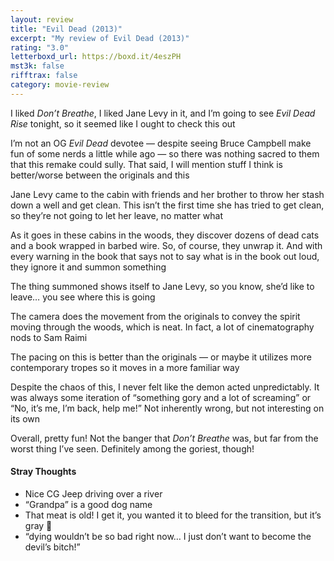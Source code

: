 ```yaml
---
layout: review
title: "Evil Dead (2013)"
excerpt: "My review of Evil Dead (2013)"
rating: "3.0"
letterboxd_url: https://boxd.it/4eszPH
mst3k: false
rifftrax: false
category: movie-review
---
```


I liked <i>Don’t Breathe</i>, I liked Jane Levy in it, and I’m going to see <i>Evil Dead Rise</i> tonight, so it seemed like I ought to check this out

I’m not an OG <i>Evil Dead</i> devotee — despite seeing Bruce Campbell make fun of some nerds a little while ago — so there was nothing sacred to them that this remake could sully. That said, I will mention stuff I think is better/worse between the originals and this

Jane Levy came to the cabin with friends and her brother to throw her stash down a well and get clean. This isn’t the first time she has tried to get clean, so they’re not going to let her leave, no matter what

As it goes in these cabins in the woods, they discover dozens of dead cats and a book wrapped in barbed wire. So, of course, they unwrap it. And with every warning in the book that says not to say what is in the book out loud, they ignore it and summon something

The thing summoned shows itself to Jane Levy, so you know, she’d like to leave… you see where this is going

The camera does the movement from the originals to convey the spirit moving through the woods, which is neat. In fact, a lot of cinematography nods to Sam Raimi

The pacing on this is better than the originals — or maybe it utilizes more contemporary tropes so it moves in a more familiar way

Despite the chaos of this, I never felt like the demon acted unpredictably. It was always some iteration of “something gory and a lot of screaming” or “No, it’s me, I’m back, help me!” Not inherently wrong, but not interesting on its own

Overall, pretty fun! Not the banger that <i>Don’t Breathe</i> was, but far from the worst thing I’ve seen. Definitely among the goriest, though!

#### Stray Thoughts

- Nice CG Jeep driving over a river
- “Grandpa” is a good dog name
- That meat is old! I get it, you wanted it to bleed for the transition, but it’s gray 🤮
- “dying wouldn’t be so bad right now… I just don’t want to become the devil’s bitch!”
